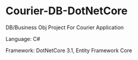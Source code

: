 # Courier-DB-DotNetCore

DB/Business Obj Project For Courier Application

Language: C#

Framework: DotNetCore 3.1, Entity Framework Core
